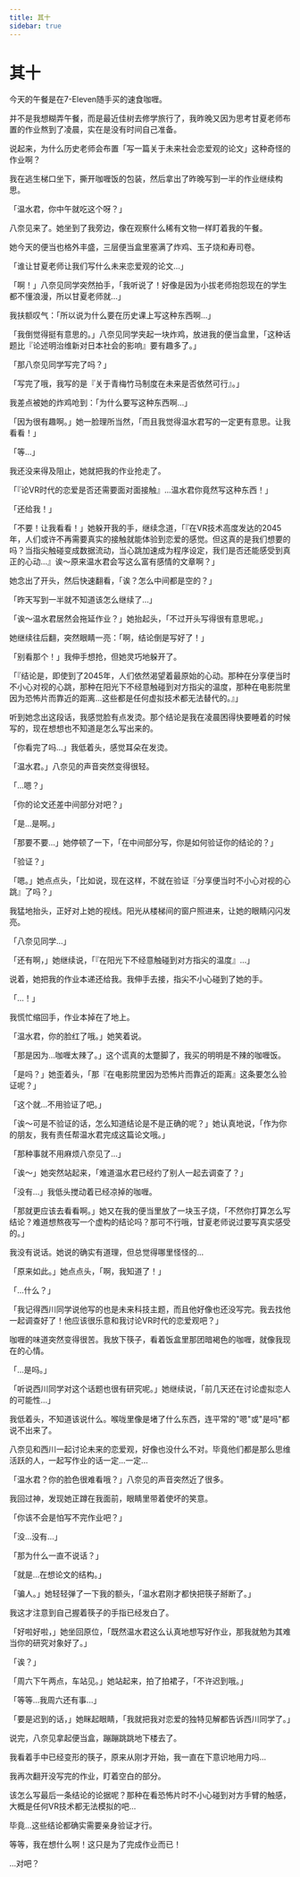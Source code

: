 ```yaml
---
title: 其十
sidebar: true
---
```


# 其十

<ClientOnly>
<title-pv/>
</ClientOnly>

今天的午餐是在7-Eleven随手买的速食咖喱。

并不是我想糊弄午餐，而是最近佳树去修学旅行了，我昨晚又因为思考甘夏老师布置的作业熬到了凌晨，实在是没有时间自己准备。

说起来，为什么历史老师会布置「写一篇关于未来社会恋爱观的论文」这种奇怪的作业啊？

我在逃生梯口坐下，撕开咖喱饭的包装，然后拿出了昨晚写到一半的作业继续构思。

「温水君，你中午就吃这个呀？」

八奈见来了。她坐到了我旁边，像在观察什么稀有文物一样盯着我的午餐。

她今天的便当也格外丰盛，三层便当盒里塞满了炸鸡、玉子烧和寿司卷。

「谁让甘夏老师让我们写什么未来恋爱观的论文...」

「啊！」八奈见同学突然拍手，「我听说了！好像是因为小拔老师抱怨现在的学生都不懂浪漫，所以甘夏老师就...」

我扶额叹气：「所以说为什么要在历史课上写这种东西啊...」

「我倒觉得挺有意思的。」八奈见同学夹起一块炸鸡，放进我的便当盒里，「这种话题比『论述明治维新对日本社会的影响』要有趣多了。」

「那八奈见同学写完了吗？」

「写完了哦，我写的是『关于青梅竹马制度在未来是否依然可行』。」

我差点被她的炸鸡呛到：「为什么要写这种东西啊...」

「因为很有趣啊。」她一脸理所当然，「而且我觉得温水君写的一定更有意思。让我看看！」

「等...」

我还没来得及阻止，她就把我的作业抢走了。

「『论VR时代的恋爱是否还需要面对面接触』...温水君你竟然写这种东西！」

「还给我！」

「不要！让我看看！」她躲开我的手，继续念道，「『在VR技术高度发达的2045年，人们或许不再需要真实的接触就能体验到恋爱的感觉。但这真的是我们想要的吗？当指尖触碰变成数据流动，当心跳加速成为程序设定，我们是否还能感受到真正的心动...』诶～原来温水君会写这么富有感情的文章啊？」

她念出了开头，然后快速翻看，「诶？怎么中间都是空的？」

「昨天写到一半就不知道该怎么继续了...」

「诶～温水君居然会拖延作业？」她抬起头，「不过开头写得很有意思呢。」

她继续往后翻，突然眼睛一亮：「啊，结论倒是写好了！」

「别看那个！」我伸手想抢，但她灵巧地躲开了。

「『结论是，即使到了2045年，人们依然渴望着最原始的心动。那种在分享便当时不小心对视的心跳，那种在阳光下不经意触碰到对方指尖的温度，那种在电影院里因为恐怖片而靠近的距离...这些都是任何虚拟技术都无法替代的。』」

听到她念出这段话，我感觉脸有点发烫。那个结论是我在凌晨困得快要睡着的时候写的，现在想想也不知道是怎么写出来的。

「你看完了吗...」我低着头，感觉耳朵在发烫。

「温水君。」八奈见的声音突然变得很轻。

「...嗯？」

「你的论文还差中间部分对吧？」

「是...是啊。」

「那要不要...」她停顿了一下，「在中间部分写，你是如何验证你的结论的？」

「验证？」

「嗯。」她点点头，「比如说，现在这样，不就在验证『分享便当时不小心对视的心跳』了吗？」

我猛地抬头，正好对上她的视线。阳光从楼梯间的窗户照进来，让她的眼睛闪闪发亮。

「八奈见同学...」

「还有啊，」她继续说，「『在阳光下不经意触碰到对方指尖的温度』...」

说着，她把我的作业本递还给我。我伸手去接，指尖不小心碰到了她的手。

「...！」

我慌忙缩回手，作业本掉在了地上。

「温水君，你的脸红了哦。」她笑着说。

「那是因为...咖喱太辣了。」这个谎真的太蹩脚了，我买的明明是不辣的咖喱饭。

「是吗？」她歪着头，「那『在电影院里因为恐怖片而靠近的距离』这条要怎么验证呢？」

「这个就...不用验证了吧。」

「诶～可是不验证的话，怎么知道结论是不是正确的呢？」她认真地说，「作为你的朋友，我有责任帮温水君完成这篇论文哦。」

「那种事就不用麻烦八奈见了...」

「诶～」她突然站起来，「难道温水君已经约了别人一起去调查了？」

「没有...」我低头搅动着已经凉掉的咖喱。

「那就更应该去看看啊。」她又在我的便当里放了一块玉子烧，「不然你打算怎么写结论？难道想熬夜写一个虚构的结论吗？那可不行哦，甘夏老师说过要写真实感受的。」

我没有说话。她说的确实有道理，但总觉得哪里怪怪的...

「原来如此。」她点点头，「啊，我知道了！」

「...什么？」

「我记得西川同学说他写的也是未来科技主题，而且他好像也还没写完。我去找他一起调查好了！他应该很乐意和我讨论VR时代的恋爱观吧？」

咖喱的味道突然变得很苦。我放下筷子，看着饭盒里那团暗褐色的咖喱，就像我现在的心情。

「...是吗。」

「听说西川同学对这个话题也很有研究呢。」她继续说，「前几天还在讨论虚拟恋人的可能性...」

我低着头，不知道该说什么。喉咙里像是堵了什么东西，连平常的"嗯"或"是吗"都说不出来了。

八奈见和西川一起讨论未来的恋爱观，好像也没什么不对。毕竟他们都是那么思维活跃的人，一起写作业的话一定...一定...

「温水君？你的脸色很难看哦？」八奈见的声音突然近了很多。

我回过神，发现她正蹲在我面前，眼睛里带着使坏的笑意。

「你该不会是怕写不完作业吧？」

「没...没有...」

「那为什么一直不说话？」

「就是...在想论文的结构。」

「骗人。」她轻轻弹了一下我的额头，「温水君刚才都快把筷子掰断了。」

我这才注意到自己握着筷子的手指已经发白了。

「好啦好啦，」她坐回原位，「既然温水君这么认真地想写好作业，那我就勉为其难当你的研究对象好了。」

「诶？」

「周六下午两点，车站见。」她站起来，拍了拍裙子，「不许迟到哦。」

「等等...我周六还有事...」

「要是迟到的话，」她眯起眼睛，「我就把我对恋爱的独特见解都告诉西川同学了。」

说完，八奈见拿起便当盒，蹦蹦跳跳地下楼去了。

我看着手中已经变形的筷子，原来从刚才开始，我一直在下意识地用力吗...

我再次翻开没写完的作业，盯着空白的部分。

该怎么写最后一条结论的论据呢？那种在看恐怖片时不小心碰到对方手臂的触感，大概是任何VR技术都无法模拟的吧...

毕竟...这些结论都确实需要亲身验证才行。

等等，我在想什么啊！这只是为了完成作业而已！

...对吧？

<ClientOnly>
  <leave/>
</ClientOnly/>